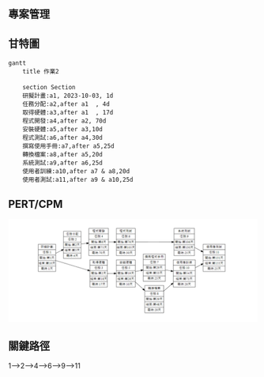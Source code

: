 ## 專案管理
## 甘特圖

```mermaid
gantt
    title 作業2

    section Section
    研擬計畫:a1, 2023-10-03, 1d
    任務分配:a2,after a1  , 4d
    取得硬體:a3,after a1  , 17d
    程式開發:a4,after a2, 70d
    安裝硬體:a5,after a3,10d
    程式測試:a6,after a4,30d
    撰寫使用手冊:a7,after a5,25d
    轉換檔案:a8,after a5,20d
    系統測試:a9,after a6,25d
    使用者訓練:a10,after a7 & a8,20d
    使用者測試:a11,after a9 & a10,25d    
```
## PERT/CPM
 ![](pert.png)
## 關鍵路徑
1-->2-->4-->6-->9-->11

